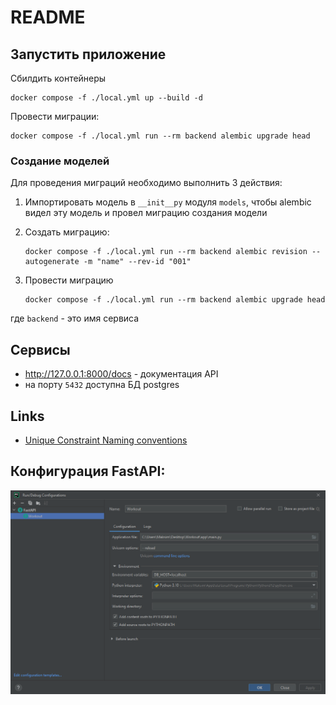 # README

## Запустить приложение

Сбилдить контейнеры

```shell
docker compose -f ./local.yml up --build -d
```

Провести миграции:

```shell
docker compose -f ./local.yml run --rm backend alembic upgrade head
```


### Создание моделей

Для проведения миграций необходимо выполнить 3 действия:

1. Импортировать модель в `__init__py` модуля `models`, чтобы alembic видел эту модель и провел миграцию создания модели

2. Создать миграцию:

    ```shell
    docker compose -f ./local.yml run --rm backend alembic revision --autogenerate -m "name" --rev-id "001"
    ```

3. Провести миграцию

    ```shell
    docker compose -f ./local.yml run --rm backend alembic upgrade head
    ```

где  `backend` - это имя сервиса


## Сервисы

- http://127.0.0.1:8000/docs - документация API
- на порту `5432` доступна БД postgres


## Links

- [Unique Constraint Naming conventions](https://docs.sqlalchemy.org/en/20/core/constraints.html#constraint-naming-conventions)


## Конфигурация FastAPI:

<img alt="img.png" src="img.png"/>